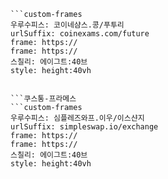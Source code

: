 
```쿠스통-프라메스
```custom-frames
우루수피스: 코이네샴스.콩/푸투리
urlSuffix: coinexams.com/future
frame: https://
frame: https://
스칠리: 에이그트:40브
style: height:40vh
```
```

```쿠스통-프라메스
```custom-frames
우루수피스: 심플레즈와프.이우/이스샨지
urlSuffix: simpleswap.io/exchange
frame: https://
frame: https://
스칠리: 에이그트:40브
style: height:40vh
```
```
